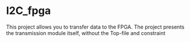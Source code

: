 # I2C_fpga
This project allows you to transfer data to the FPGA. The project presents the transmission module itself, without the Top-file and constraint
